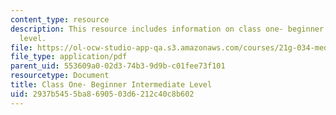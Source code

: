 ```yaml
---
content_type: resource
description: This resource includes information on class one- beginner intermediate
  level.
file: https://ol-ocw-studio-app-qa.s3.amazonaws.com/courses/21g-034-media-education-and-the-marketplace-fall-2005/2937b5455ba8690503d6212c40c8b602_MIT21G_034F05_ClassOne.pdf
file_type: application/pdf
parent_uid: 553609a0-02d3-74b3-9d9b-c01fee73f101
resourcetype: Document
title: Class One- Beginner Intermediate Level
uid: 2937b545-5ba8-6905-03d6-212c40c8b602
---
```

